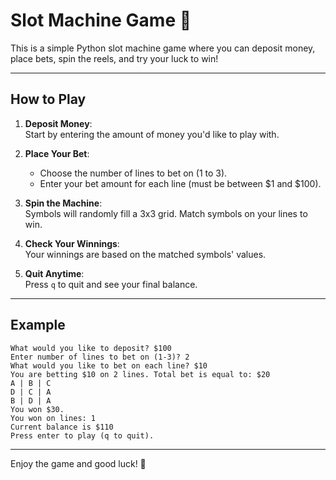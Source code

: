 # Slot Machine Game 🎰

This is a simple Python slot machine game where you can deposit money, place bets, spin the reels, and try your luck to win!

---

## How to Play

1. **Deposit Money**:  
   Start by entering the amount of money you'd like to play with.

2. **Place Your Bet**:  
   - Choose the number of lines to bet on (1 to 3).  
   - Enter your bet amount for each line (must be between $1 and $100).

3. **Spin the Machine**:  
   Symbols will randomly fill a 3x3 grid. Match symbols on your lines to win.

4. **Check Your Winnings**:  
   Your winnings are based on the matched symbols' values.

5. **Quit Anytime**:  
   Press `q` to quit and see your final balance.

---

## Example
```
What would you like to deposit? $100
Enter number of lines to bet on (1-3)? 2
What would you like to bet on each line? $10
You are betting $10 on 2 lines. Total bet is equal to: $20
A | B | C
D | C | A
B | D | A
You won $30.
You won on lines: 1
Current balance is $110
Press enter to play (q to quit).
```

---

Enjoy the game and good luck! 🎲